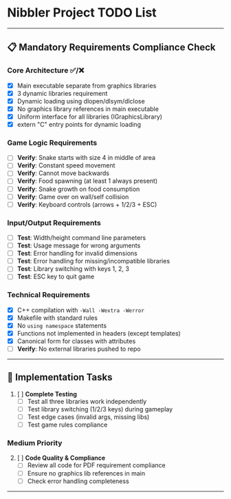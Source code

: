 # Nibbler Project TODO List
---

## 📋 **Mandatory Requirements Compliance Check**

### **Core Architecture ✅/❌**
- [x] Main executable separate from graphics libraries
- [x] 3 dynamic libraries requirement
- [x] Dynamic loading using dlopen/dlsym/dlclose
- [x] No graphics library references in main executable
- [x] Uniform interface for all libraries (IGraphicsLibrary)
- [x] extern "C" entry points for dynamic loading

### **Game Logic Requirements**
- [ ] **Verify**: Snake starts with size 4 in middle of area
- [ ] **Verify**: Constant speed movement
- [ ] **Verify**: Cannot move backwards
- [ ] **Verify**: Food spawning (at least 1 always present)
- [ ] **Verify**: Snake growth on food consumption
- [ ] **Verify**: Game over on wall/self collision
- [ ] **Verify**: Keyboard controls (arrows + 1/2/3 + ESC)

### **Input/Output Requirements**
- [ ] **Test**: Width/height command line parameters
- [ ] **Test**: Usage message for wrong arguments
- [ ] **Test**: Error handling for invalid dimensions
- [ ] **Test**: Error handling for missing/incompatible libraries
- [ ] **Test**: Library switching with keys 1, 2, 3
- [ ] **Test**: ESC key to quit game

### **Technical Requirements**
- [x] C++ compilation with `-Wall -Wextra -Werror`
- [x] Makefile with standard rules
- [x] No `using namespace` statements
- [x] Functions not implemented in headers (except templates)
- [x] Canonical form for classes with attributes
- [ ] **Verify**: No external libraries pushed to repo

---

## 🔧 **Implementation Tasks**

1. [ ] **Complete Testing**
   - [ ] Test all three libraries work independently
   - [ ] Test library switching (1/2/3 keys) during gameplay
   - [ ] Test edge cases (invalid args, missing libs)
   - [ ] Test game rules compliance

### **Medium Priority**
2. [ ] **Code Quality & Compliance**
   - [ ] Review all code for PDF requirement compliance
   - [ ] Ensure no graphics lib references in main
   - [ ] Check error handling completeness
---